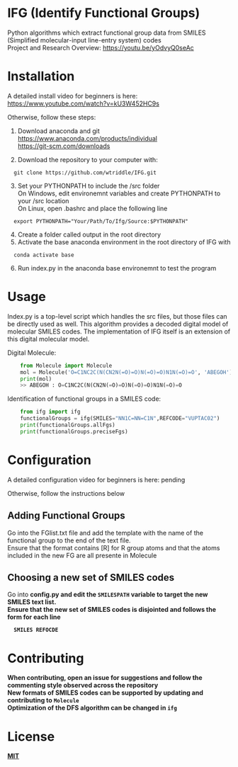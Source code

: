 # IFG (Identify Functional Groups)

Python algorithms which extract functional group data from SMILES (Simplified molecular-input line-entry system) codes <br>
Project and Research Overview: https://youtu.be/yOdvyQ0seAc
<p align="center">
  <!-- <img src="https://github.com/wtriddle/IFG/blob/master/MoleculeGifSmall.gif" />
  <img src="https://github.com/wtriddle/IFG/blob/master/MoleculeGifSmall.gif" /> -->
</p>

# Installation

A detailed install video for beginners is here:
https://www.youtube.com/watch?v=kU3W452HC9s

Otherwise, follow these steps: <br>

1. Download anaconda and git <br>
https://www.anaconda.com/products/individual <br>
https://git-scm.com/downloads <br>

2. Download the repository to your computer with:
```
  git clone https://github.com/wtriddle/IFG.git
```
3. Set your PYTHONPATH to include the /src folder <br>
On Windows, edit environemnt variables and create PYTHONPATH to your /src location <br>
On Linux, open .bashrc and place the following line
```
  export PYTHONPATH="Your/Path/To/Ifg/Source:$PYTHONPATH"
```
4. Create a folder called output in the root directory
5. Activate the base anaconda environment in the root directory of IFG with
```
  conda activate base
```
6. Run index.py in the anaconda base environemnt to test the program

# Usage

Index.py is a top-level script which handles the src files, but those files can be directly used as well. This algorithm provides a decoded digital model of molecular SMILES codes. The implementation of IFG itself is an extension of this digital molecular model.

Digital Molecule:
```python
    from Molecule import Molecule
    mol = Molecule('O=C1NC2C(N(CN2N(=O)=O)N(=O)=O)N1N(=O)=O', 'ABEGOH')
    print(mol)
    >> ABEGOH : O=C1NC2C(N(CN2N(=O)=O)N(=O)=O)N1N(=O)=O
```


Identification of functional groups in a SMILES code:
```python
    from ifg import ifg
    functionalGroups = ifg(SMILES="NN1C=NN=C1N",REFCODE="VUPTAC02")
    print(functionalGroups.allFgs)
    print(functionalGroups.preciseFgs)
```

# Configuration
A detailed configuration video for beginners is here: pending <br>

Otherwise, follow the instructions below

## Adding Functional Groups
Go into the FGlist.txt file and add the template with the name of the functional group to the end of the text file. <br>
Ensure that the format contains [R] for R group atoms and that the atoms included in the new FG are all presente in Molecule <br>

## Choosing a new set of SMILES codes
Go into <b> config.py <b> and edit the ``` SMILESPATH ``` variable to target the new SMILES text list. <br>
Ensure that the new set of SMILES codes is disjointed and follows the form for each line
```
  SMILES REFOCDE
```

# Contributing

When contributing, open an issue for suggestions and follow the commenting style observed across the repository <br>
New formats of SMILES codes can be supported by updating and contributing to ``` Molecule ``` <br>
Optimization of the DFS algorithm can be changed in ``` ifg ```

# License
[MIT](https://choosealicense.com/licenses/mit/)
